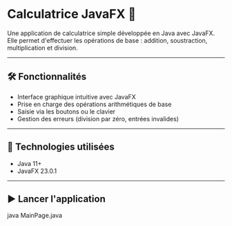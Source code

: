 # Calculatrice JavaFX 🧮

Une application de calculatrice simple développée en Java avec JavaFX.  
Elle permet d'effectuer les opérations de base : addition, soustraction, multiplication et division.

---

## 🛠 Fonctionnalités

- Interface graphique intuitive avec JavaFX
- Prise en charge des opérations arithmétiques de base
- Saisie via les boutons ou le clavier
- Gestion des erreurs (division par zéro, entrées invalides)

---

## 🔧 Technologies utilisées

- Java 11+  
- JavaFX 23.0.1
  
---

## ▶️ Lancer l'application

java MainPage.java
